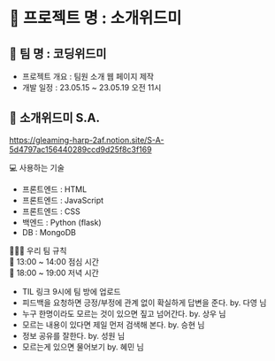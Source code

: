 📌 프로젝트 명 : 소개위드미
======================
📌 팀 명 : 코딩위드미
------------------
   - 프로젝트 개요 : 팀원 소개 웹 페이지 제작   
   - 개발 일정 : 23.05.15 ~ 23.05.19 오전 11시   

📄 소개위드미 S.A.
---------------
https://gleaming-harp-2af.notion.site/S-A-5d4797ac156440289ccd9d25f8c3f169    

💻 사용하는 기술   
- 프론트엔드 : HTML
- 프론트엔드 : JavaScript
- 프론트엔드 : CSS
- 백엔드 : Python (flask)
- DB : MongoDB

👩🏻‍💻 우리 팀 규칙   
🍚 13:00 ~ 14:00 점심 시간   
🍴 18:00 ~ 19:00 저녁 시간   
- TIL 링크 9시에 팀 방에 업로드   
- 피드백을 요청하면 긍정/부정에 관계 없이 확실하게 답변을 준다. by. 다영 님   
- 누구 한명이라도 모르는 것이 있으면 짚고 넘어간다. by. 상우 님   
- 모르는 내용이 있다면 제일 먼저 검색해 본다. by. 승현 님   
- 정보 공유를 잘한다. by. 성원 님   
- 모르는게 있으면 물어보기 by. 혜민 님   

 
